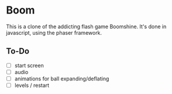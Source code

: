 # Boom

This is a clone of the addicting flash game Boomshine. It's done in javascript, using the phaser framework.

## To-Do
- [ ] start screen
- [ ] audio
- [ ] animations for ball expanding/deflating
- [ ] levels / restart
